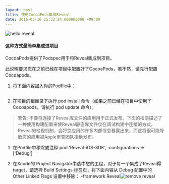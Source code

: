 ```yaml
---
layout: post
title: 使用CocoaPods集成Reveal
date: 2016-03-16 15:32:24.000000000 +09:00
---
```


![hello reveal](http://o9lammkmn.bkt.clouddn.com/reveal-hero-2.png)
#### 这种方式最简单集成进项目

CocoaPods提供了Podspec用于将Reveal集成到项目。

此说明要求您在之前已经在项目中配置好了CocoaPods，若不然，请先行配置Cocoapods。

1. 将下面内容加入你的Podfile中：

	```pod 'Reveal-iOS-SDK', :configurations => ['Debug']
	```
2. 在项目的根目录下执行 pod install 命令（如果之前已经在项目中使用了Cocoapods，请执行 pod update 命令）。

> 警告: 不要将连接了Reveal库文件的应用用于正式发布。下面的指南描述了一种使用构建配置来使Reveal静态库文件仅在调试构建中连接的方式。Reveal的检视机制，会将您应用的许多内部信息暴露出来，而这将很可能导致您的应用被Apple审查团队拒绝发布。

1. 在Podfile中移除或注释 pod 'Reveal-iOS-SDK', :configurations => ['Debug']

2. 在Xcode的 Project Navigator中选中您的工程，对于每一个集成了Reveal得target，请选择 Build Settings 标签页，将下面内容从 Debug 配置中的 Other Linked Flags 设置中移除：
-framework Reveal![remove reveal](http://o9lammkmn.bkt.clouddn.com/reveal_remove.png)